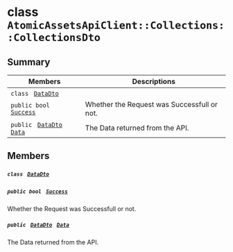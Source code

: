 # class `AtomicAssetsApiClient::Collections::CollectionsDto` 

## Summary

 Members                                | Descriptions                                
----------------------------------------|---------------------------------------------
`class ` [`DataDto`](AtomicAssetsApiClient--Collections--CollectionsDto--DataDto.md)        | 
`public bool ` [`Success`](#class_atomic_assets_api_client_1_1_collections_1_1_collections_dto_1a506fb037fbb6bfe8f254c021a2c3cfac) | Whether the Request was Successfull or not.
`public ` [`DataDto`](AtomicAssetsApiClient--Collections--CollectionsDto--DataDto.md)` ` [`Data`](#class_atomic_assets_api_client_1_1_collections_1_1_collections_dto_1a6ed89521b3da4f30d2ab82c36d0afd13) | The Data returned from the API.

## Members

##### `class ` [`DataDto`](AtomicAssetsApiClient--Collections--CollectionsDto--DataDto.md) 

##### `public bool ` [`Success`](#class_atomic_assets_api_client_1_1_collections_1_1_collections_dto_1a506fb037fbb6bfe8f254c021a2c3cfac) 

Whether the Request was Successfull or not.

##### `public ` [`DataDto`](AtomicAssetsApiClient--Collections--CollectionsDto--DataDto.md)` ` [`Data`](#class_atomic_assets_api_client_1_1_collections_1_1_collections_dto_1a6ed89521b3da4f30d2ab82c36d0afd13) 

The Data returned from the API.

